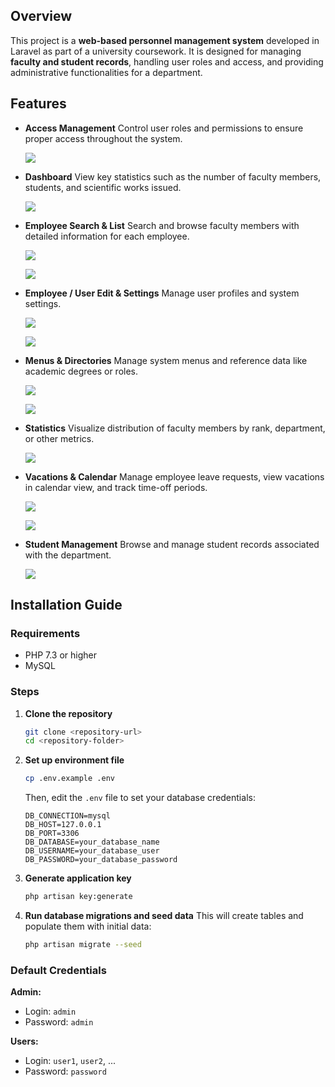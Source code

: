 
## Overview

This project is a **web-based personnel management system** developed in Laravel as part of a university coursework. It is designed for managing **faculty and student records**, handling user roles and access, and providing administrative functionalities for a department.


## Features

* **Access Management**
  Control user roles and permissions to ensure proper access throughout the system.

  ![](images/access-management.png)

* **Dashboard**
  View key statistics such as the number of faculty members, students, and scientific works issued.

  ![](images/dashboard.png)

* **Employee Search & List**
  Search and browse faculty members with detailed information for each employee.

  ![](images/employee_search.png)

  ![](images/employees.png)

* **Employee / User Edit & Settings**
  Manage user profiles and system settings.

  ![](images/employee_edit.png)

  ![](images/user_settings.png)

* **Menus & Directories**
  Manage system menus and reference data like academic degrees or roles.

  ![](images/menus.png)

  ![](images/science-works.png)

* **Statistics**
  Visualize distribution of faculty members by rank, department, or other metrics.

  ![](images/statistics.png)

* **Vacations & Calendar**
  Manage employee leave requests, view vacations in calendar view, and track time-off periods.

  ![](images/vacations.png)

  ![](images/calendar-vacations.png)

* **Student Management**
  Browse and manage student records associated with the department.

  ![](images/students.png)


## Installation Guide

### Requirements

* PHP 7.3 or higher
* MySQL

### Steps

1. **Clone the repository**

   ```bash
   git clone <repository-url>
   cd <repository-folder>
   ```

2. **Set up environment file**

   ```bash
   cp .env.example .env
   ```

   Then, edit the `.env` file to set your database credentials:

   ```env
   DB_CONNECTION=mysql
   DB_HOST=127.0.0.1
   DB_PORT=3306
   DB_DATABASE=your_database_name
   DB_USERNAME=your_database_user
   DB_PASSWORD=your_database_password
   ```

3. **Generate application key**

   ```bash
   php artisan key:generate
   ```

4. **Run database migrations and seed data**
   This will create tables and populate them with initial data:

   ```bash
   php artisan migrate --seed
   ```

### Default Credentials

**Admin:**

* Login: `admin`
* Password: `admin`

**Users:**

* Login: `user1`, `user2`, ...
* Password: `password`
